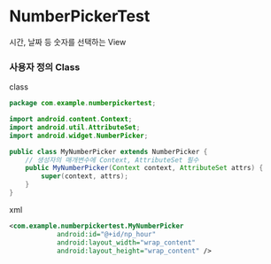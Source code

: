 # NumberPickerTest
시간, 날짜 등 숫자를 선택하는 View



### 사용자 정의 Class

class

```java
package com.example.numberpickertest;

import android.content.Context;
import android.util.AttributeSet;
import android.widget.NumberPicker;

public class MyNumberPicker extends NumberPicker {
    // 생성자의 매개변수에 Context, AttributeSet 필수
    public MyNumberPicker(Context context, AttributeSet attrs) {
        super(context, attrs);
    }
}
```

xml

```xml
<com.example.numberpickertest.MyNumberPicker
            android:id="@+id/np_hour"
            android:layout_width="wrap_content"
            android:layout_height="wrap_content" />
```

